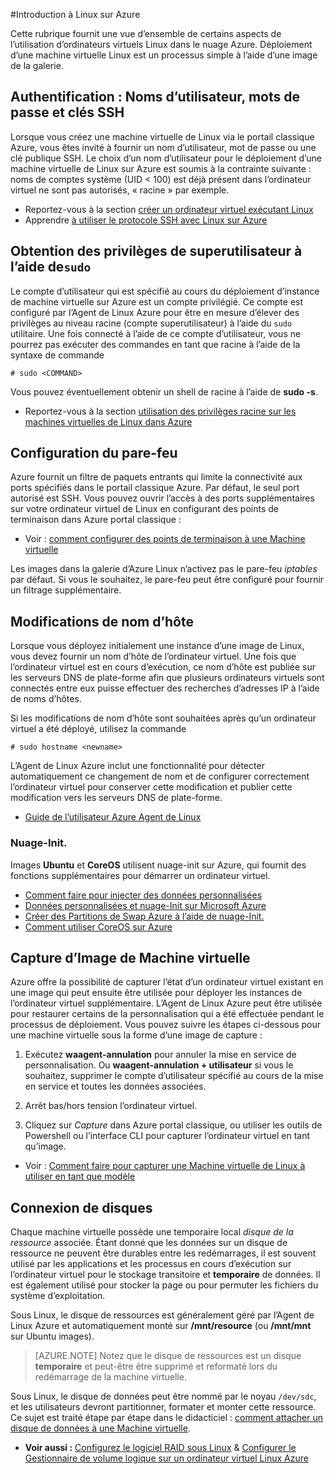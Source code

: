 <properties
    pageTitle="Introduction à Linux dans Azure | Microsoft Azure"
    description="Obtenir des informations sur l’utilisation d’ordinateurs virtuels Linux sur Azure."
    services="virtual-machines-linux"
    documentationCenter="python"
    authors="szarkos"
    manager="timlt"
    editor=""
    tags="azure-resource-manager,azure-service-management"/>

<tags
    ms.service="virtual-machines-linux"
    ms.workload="infrastructure-services"
    ms.tgt_pltfrm="vm-linux"
    ms.devlang="na"
    ms.topic="article"
    ms.date="08/24/2016"
    ms.author="szark"/>

#<a name="introduction-to-linux-on-azure"></a>Introduction à Linux sur Azure

Cette rubrique fournit une vue d’ensemble de certains aspects de l’utilisation d’ordinateurs virtuels Linux dans le nuage Azure. Déploiement d’une machine virtuelle Linux est un processus simple à l’aide d’une image de la galerie.


## <a name="authentication-usernames-passwords-and-ssh-keys"></a>Authentification : Noms d’utilisateur, mots de passe et clés SSH

Lorsque vous créez une machine virtuelle de Linux via le portail classique Azure, vous êtes invité à fournir un nom d’utilisateur, mot de passe ou une clé publique SSH. Le choix d’un nom d’utilisateur pour le déploiement d’une machine virtuelle de Linux sur Azure est soumis à la contrainte suivante : noms de comptes système (UID < 100) est déjà présent dans l’ordinateur virtuel ne sont pas autorisés, « racine » par exemple.


 - Reportez-vous à la section [créer un ordinateur virtuel exécutant Linux](virtual-machines-linux-quick-create-cli.md)
 - Apprendre [à utiliser le protocole SSH avec Linux sur Azure](virtual-machines-linux-mac-create-ssh-keys.md)


## <a name="obtaining-superuser-privileges-using-sudo"></a>Obtention des privilèges de superutilisateur à l’aide de`sudo`

Le compte d’utilisateur qui est spécifié au cours du déploiement d’instance de machine virtuelle sur Azure est un compte privilégié. Ce compte est configuré par l’Agent de Linux Azure pour être en mesure d’élever des privilèges au niveau racine (compte superutilisateur) à l’aide du `sudo` utilitaire. Une fois connecté à l’aide de ce compte d’utilisateur, vous ne pourrez pas exécuter des commandes en tant que racine à l’aide de la syntaxe de commande

    # sudo <COMMAND>

Vous pouvez éventuellement obtenir un shell de racine à l’aide de **sudo -s**.

- Reportez-vous à la section [utilisation des privilèges racine sur les machines virtuelles de Linux dans Azure](virtual-machines-linux-use-root-privileges.md)


## <a name="firewall-configuration"></a>Configuration du pare-feu

Azure fournit un filtre de paquets entrants qui limite la connectivité aux ports spécifiés dans le portail classique Azure. Par défaut, le seul port autorisé est SSH. Vous pouvez ouvrir l’accès à des ports supplémentaires sur votre ordinateur virtuel de Linux en configurant des points de terminaison dans Azure portal classique :

 - Voir : [comment configurer des points de terminaison à une Machine virtuelle](virtual-machines-windows-classic-setup-endpoints.md)

Les images dans la galerie d’Azure Linux n’activez pas le pare-feu *iptables* par défaut. Si vous le souhaitez, le pare-feu peut être configuré pour fournir un filtrage supplémentaire.


## <a name="hostname-changes"></a>Modifications de nom d’hôte

Lorsque vous déployez initialement une instance d’une image de Linux, vous devez fournir un nom d’hôte de l’ordinateur virtuel. Une fois que l’ordinateur virtuel est en cours d’exécution, ce nom d’hôte est publiée sur les serveurs DNS de plate-forme afin que plusieurs ordinateurs virtuels sont connectés entre eux puisse effectuer des recherches d’adresses IP à l’aide de noms d’hôtes.

Si les modifications de nom d’hôte sont souhaitées après qu’un ordinateur virtuel a été déployé, utilisez la commande

    # sudo hostname <newname>

L’Agent de Linux Azure inclut une fonctionnalité pour détecter automatiquement ce changement de nom et de configurer correctement l’ordinateur virtuel pour conserver cette modification et publier cette modification vers les serveurs DNS de plate-forme.

 - [Guide de l’utilisateur Azure Agent de Linux](virtual-machines-linux-agent-user-guide.md)

### <a name="cloud-init"></a>Nuage-Init.
Images **Ubuntu** et **CoreOS** utilisent nuage-init sur Azure, qui fournit des fonctions supplémentaires pour démarrer un ordinateur virtuel.

 - [Comment faire pour injecter des données personnalisées](virtual-machines-windows-classic-inject-custom-data.md)
 - [Données personnalisées et nuage-Init sur Microsoft Azure](https://azure.microsoft.com/blog/2014/04/21/custom-data-and-cloud-init-on-windows-azure/)
 - [Créer des Partitions de Swap Azure à l’aide de nuage-Init.](https://wiki.ubuntu.com/AzureSwapPartitions)
 - [Comment utiliser CoreOS sur Azure](https://coreos.com/os/docs/latest/booting-on-azure.html)


## <a name="virtual-machine-image-capture"></a>Capture d’Image de Machine virtuelle

Azure offre la possibilité de capturer l’état d’un ordinateur virtuel existant en une image qui peut ensuite être utilisée pour déployer les instances de l’ordinateur virtuel supplémentaire. L’Agent de Linux Azure peut être utilisée pour restaurer certains de la personnalisation qui a été effectuée pendant le processus de déploiement. Vous pouvez suivre les étapes ci-dessous pour une machine virtuelle sous la forme d’une image de capture :

1. Exécutez **waagent-annulation** pour annuler la mise en service de personnalisation. Ou **waagent-annulation + utilisateur** si vous le souhaitez, supprimer le compte d’utilisateur spécifié au cours de la mise en service et toutes les données associées.

2. Arrêt bas/hors tension l’ordinateur virtuel.

3. Cliquez sur *Capture* dans Azure portal classique, ou utiliser les outils de Powershell ou l’interface CLI pour capturer l’ordinateur virtuel en tant qu’image.

 - Voir : [Comment faire pour capturer une Machine virtuelle de Linux à utiliser en tant que modèle](virtual-machines-linux-classic-capture-image.md)


## <a name="attaching-disks"></a>Connexion de disques

Chaque machine virtuelle possède une temporaire local *disque de la ressource* associée. Étant donné que les données sur un disque de ressource ne peuvent être durables entre les redémarrages, il est souvent utilisé par les applications et les processus en cours d’exécution sur l’ordinateur virtuel pour le stockage transitoire et **temporaire** de données. Il est également utilisé pour stocker la page ou pour permuter les fichiers du système d’exploitation.

Sous Linux, le disque de ressources est généralement géré par l’Agent de Linux Azure et automatiquement monté sur **/mnt/resource** (ou **/mnt/mnt** sur Ubuntu images).


>[AZURE.NOTE] Notez que le disque de ressources est un disque **temporaire** et peut-être être supprimé et reformaté lors du redémarrage de la machine virtuelle.

Sous Linux, le disque de données peut être nommé par le noyau `/dev/sdc`, et les utilisateurs devront partitionner, formater et monter cette ressource. Ce sujet est traité étape par étape dans le didacticiel : [comment attacher un disque de données à une Machine virtuelle](virtual-machines-linux-classic-attach-disk.md).

 - **Voir aussi :** [Configurez le logiciel RAID sous Linux](virtual-machines-linux-configure-raid.md)  &  [Configurer le Gestionnaire de volume logique sur un ordinateur virtuel Linux Azure](virtual-machines-linux-configure-lvm.md)

